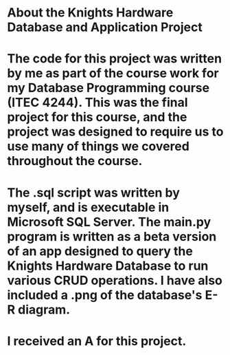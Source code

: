 # About the Knights Hardware Database and Application Project

# The code for this project was written by me as part of the course work for my Database Programming course (ITEC 4244). This was the final project for this course, and the project was designed to require us to use many of things we covered throughout the course.

# The .sql script was written by myself, and is executable in Microsoft SQL Server. The main.py program is written as a beta version of an app designed to query the Knights Hardware Database to run various CRUD operations. I have also included a .png of the database's E-R diagram.

# I received an A for this project.
